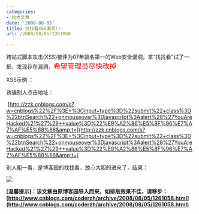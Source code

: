 ```yaml
---
categories:
- 技术文章
date: '2008-08-05'
title: 找找看XSS漏洞!!!
url: /2008/08/05/1261058

---
```



跨站式脚本攻击(XSS)被评为07年排名第一的Web安全漏洞，拿&#8220;找找看&#8221;试了一把，发现存在漏洞，<span style="color: red;"><span style="font-size: 14pt;">希望管理员尽快改掉</span></span>

XSS示例 ：

诱骗别人点击地址：

&nbsp;[http://zzk.cnblogs.com/s?w=cnblogs%22%2F%3E+%3Cinput+type%3D%22submit%22+class%3D%22btnSearch%22+onmouseover%3Djavascript%3Aalert%28%27YouAreHacked%21%27%29++value%3D%22%E9%A2%86%E5%8F%96%E7%A7%AF%E5%88%86&amp;t=](http://zzk.cnblogs.com/s?w=cnblogs%22%2F%3E+%3Cinput+type%3D%22submit%22+class%3D%22btnSearch%22+onmouseover%3Djavascript%3Aalert%28%27YouAreHacked%21%27%29++value%3D%22%E9%A2%86%E5%8F%96%E7%A7%AF%E5%88%86&amp;t=)

别人粗一看，是博客园的找找看，放心大胆的进来了，结果：

 ![](http://www.cnblogs.com/images/cnblogs_com/coderzh/xssComment.JPG)

**[温馨提示]：该文章由原博客园导入而来，如排版效果不佳，请移步：[http://www.cnblogs.com/coderzh/archive/2008/08/05/1261058.html](http://www.cnblogs.com/coderzh/archive/2008/08/05/1261058.html)**